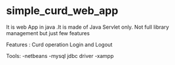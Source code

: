 # simple_curd_web_app

It is web App in java .It is made of Java Servlet only.
Not full library management but just few features 


Features :
    Curd operation
    Login and Logout
    
Tools:
  -netbeans
  -mysql jdbc driver
  -xampp
